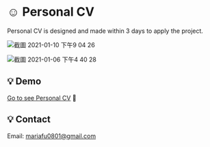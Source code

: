 # :relaxed: Personal CV 
Personal CV is designed and made within 3 days to apply the project.

![截圖 2021-01-10 下午9 04 26](https://user-images.githubusercontent.com/63142258/104123674-93c84c80-5387-11eb-8189-9627d12dda64.png)

![截圖 2021-01-06 下午4 40 28](https://user-images.githubusercontent.com/63142258/104123702-b490a200-5387-11eb-89e3-60075ffadf43.png)

##  :bulb: Demo
[Go to see Personal CV](https://rezta20.github.io/personal-3/ "Personal CV")  :eyes: 

  
## :bulb: Contact
Email: mariafu0801@gmail.com
